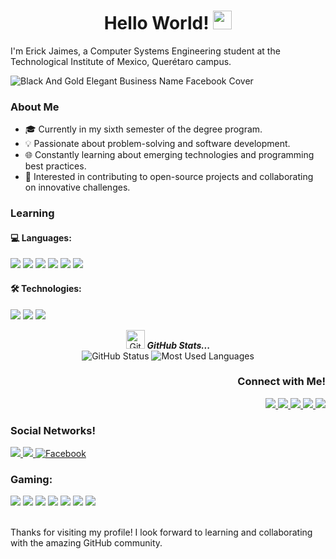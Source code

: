 <h1 align= "center"><b>Hello World! <img src="https://github.com/TheDudeThatCode/TheDudeThatCode/blob/master/Assets/Earth.gif" width="30px"> </b></h1>

I'm Erick Jaimes, a Computer Systems Engineering student at the Technological Institute of Mexico, Querétaro campus.

![Black And Gold Elegant Business Name Facebook Cover](https://github.com/ErickPegueros30/ErickPegueros30/assets/142937748/df07e0fa-bd3c-4b9e-a3cc-dc8760976bdf)

### About Me
<ul>
    <li>🎓 Currently in my sixth semester of the degree program.</li>
    <li>💡 Passionate about problem-solving and software development.</li>
    <li>🌐 Constantly learning about emerging technologies and programming best practices.</li>
    <li>🚀 Interested in contributing to open-source projects and collaborating on innovative challenges.</li>
</ul>


### Learning

<h4> 💻 Languages: </h4>
<p aling= "right"> 
<img src = "https://img.shields.io/badge/-HTML5-E34F26?style=flat&logo=html5&logoColor=white"> 
<img src = "https://img.shields.io/badge/-CSS3-1572B6?style=flat&logo=css3&logoColor=white">
<img src="https://img.shields.io/badge/-JavaScript-eed718?style=flat&logo=javascript&logoColor=ffffff">
<img src="http://img.shields.io/badge/-Java-F89820?style=flat&logo=java&logoColor=white"> 
<img src="https://img.shields.io/badge/-C%20&%20C++-659ad2?style=flat&logo=c%2B%2B&logoColor=ffffff"> 
<img src="https://img.shields.io/badge/-Python-black?style=flat&logo=python&logoColor=white"> 
</p>

<h4> 🛠️ Technologies: </h4>
<p aling= "right"> 
<img src="http://img.shields.io/badge/-Git-F1502F?style=flat&logo=git&logoColor=FFFFFF">
<img src="http://img.shields.io/badge/-Github-000000?style=flat&logo=github&logoColor=FFFFFF">
<img src="http://img.shields.io/badge/-VS%20Code-007ACC?style=flat&logo=visual%20studio%20code&logoColor=white">
</p>

<p align="center">
<img src="https://github.com/TheDudeThatCode/TheDudeThatCode/blob/master/Assets/Developer.gif" width="30px" alt="GitHub-Status"/>&nbsp;<i><b>GitHub Stats...</b></i><br>
<img src="https://github-readme-stats.vercel.app/api?username=ErickPegueros30&count_private=true&show_icons=true&theme=great-gatsby" alt="GitHub Status"/>
<img src = "https://github-readme-stats.vercel.app/api/top-langs/?username=ErickPegueros30&show_icons=true&layout=compact&theme=great-gatsby" alt="Most Used Languages">
</p>

<h3 align= "right"><b>Connect with Me! </b></h3>
<p align="right">
  <a href="https://www.linkedin.com/in/erick-jaimes-pegueros-991a5b281/" alt="LinkedIn">
    <img src="https://img.shields.io/badge/-LinkedIn-blue?style=flat-square&logo=Linkedin&logoColor=white" />
  </a>
  <a href="https://wa.link/dkl8qh" alt="WhatsApp">
    <img src="https://img.shields.io/badge/-Whatsapp-4CA143?style=flat-square&labelColor=4CA143&logo=whatsapp&logoColor=white" />
  </a>
  <a href="https://t.me/Erick_Jaimes" alt="Telegram">
    <img src="https://img.shields.io/badge/-Telegram-1ca0f1?style=flat-square&labelColor=1ca0f1&logo=telegram&logoColor=white" />
  </a>
  <a href="mailto:l21140834@queretaro.tecnm.mx" alt="Gmail">
    <img src="https://img.shields.io/badge/-Gmail-c14438?style=flat-square&logo=Gmail&logoColor=white" />
  </a>
  <a href="mailto:erickprimaria3b@hotmail.com" alt="Hotmail">
    <img src="https://img.shields.io/badge/-Hotmail-0078D4?style=flat-square&logo=microsoft-outlook&logoColor=white" />
  </a>
</p>

<h3 align="left"><b>Social Networks! </b></h3>
<p align="left">
  <a href="https://instagram.com/erick_pegueros30" alt="Instagram">
    <img src="https://img.shields.io/badge/-Instagram-E4405F?style=flat-square&logo=instagram&logoColor=white" />
  </a>
    <a href="https://twitter.com/ErickPegueros">
        <img src="https://img.shields.io/badge/twitter-%231FA1F1?style=flat&logo=twitter&logoColor=white"/>
    </a>
    <a href="https://www.facebook.com/erick.peguerosj/" target="_blank">
        <img src="https://img.shields.io/badge/Facebook-%231877F2.svg?&style=flat-square&logo=facebook&logoColor=white" alt="Facebook">
    </a>
     </p>

### Gaming:
<div display="flex">
  <img src="https://img.shields.io/badge/Steam-%23000000.svg?&style=for-the-badge&logo=steam&logoColor=white" />
  <img src="https://img.shields.io/badge/epic%20games%20-%23000000.svg?&style=for-the-badge&logo=epic%20games&logoColor=white"/>
  <img src="https://img.shields.io/badge/Valorant-%23000000.svg?&style=for-the-badge" />
  <img src="https://img.shields.io/badge/GTA5-%23000000.svg?&style=for-the-badge" />
  <img src="https://img.shields.io/badge/Call%20Of%20Duty%20WARZONE-%23000000.svg?&style=for-the-badge" />
  <img src="https://img.shields.io/badge/PUBG-%23000000.svg?&style=for-the-badge" />
  <img src="https://img.shields.io/badge/counter%20strike-%23000000.svg?&style=for-the-badge&logo=counter-strike" />
</div>
<br>

Thanks for visiting my profile! I look forward to learning and collaborating with the amazing GitHub community.
